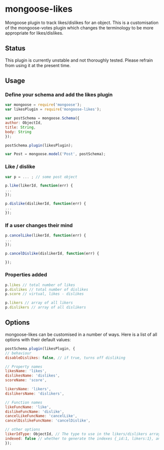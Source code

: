 mongoose-likes
==============

Mongoose plugin to track likes/dislikes for an object. This is a customisation of the mongoose-votes plugin which changes the terminology to be more appropriate for likes/dislikes.

Status
------

This plugin is currently unstable and not thoroughly tested. Please refrain from using it at the present time.


Usage
-----

### Define your schema and add the likes plugin

```javascript
var mongoose = require('mongoose');
var likesPlugin = require('mongoose-likes');

var postSchema = mongoose.Schema({
author: ObjectId,
title: String,
body: String
});

postSchema.plugin(likesPlugin);

var Post = mongoose.model('Post', postSchema);
```

### Like / dislike

```javascript
var p = ... ; // some post object

p.like(likerId, function(err) {
...
});

p.dislike(dislikerId, function(err) {
...
});
```

### If a user changes their mind

```javascript
p.cancelLike(likerId, function(err) {
...
});

p.cancelDislike(dislikerId, function(err) {

});
```

### Properties added

```javascript
p.likes // total number of likes
p.dislikes // total number of dislikes
p.score // virtual, likes - dislikes

p.likers // array of all likers
p.dislikers // array of all dislikers
```

Options
-------

mongoose-likes can be customised in a number of ways. Here is a list of all options with their default values:

```javascript
postSchema.plugin(likesPlugin, {
// behaviour
disableDislikes: false, // if true, turns off disliking

// Property names
likesName: 'likes',
dislikesName: 'dislikes',
scoreName: 'score',

likersName: 'likers',
dislikersName: 'dislikers',

// Function names
likeFuncName: 'like',
dislikeFuncName: 'dislike',
cancelLikeFuncName: 'cancelLike',
cancelDislikeFuncName: 'cancelDislike',

// other options
likerIdType: ObjectId, // The type to use in the likers/dislikers array
indexed: false // whether to generate the indexes {_id:1, likers:1}, and {_id:1, dislikers:1}
});
```

